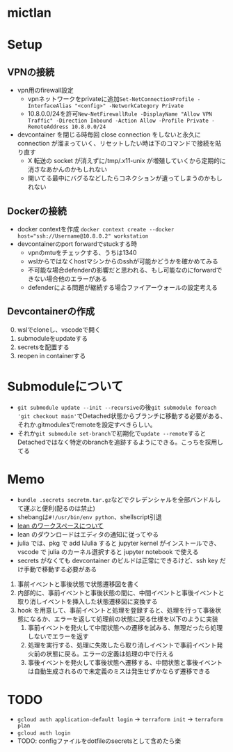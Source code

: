 # mictlan

# Setup
## VPNの接続
- vpn用のfirewall設定
  - vpnネットワークをprivateに追加`Set-NetConnectionProfile -InterfaceAlias "<config>" -NetworkCategory Private`
  - 10.8.0.0/24を許可`New-NetFirewallRule -DisplayName "Allow VPN Traffic" -Direction Inbound -Action Allow -Profile Private -RemoteAddress 10.8.0.0/24`
- devcontainer を閉じる時毎回 close connection をしないと永久に connection が溜まっていく、リセットしたい時は下のコマンドで接続を貼り直す
  - X 転送の socket が消えずに/tmp/.x11-unix が増殖していくから定期的に消さなあかんのかもしれない
  - 開いてる最中にバグるなどしたらコネクションが遺ってしまうのかもしれない
## Dockerの接続
- docker contextを作成 `docker context create --docker host="ssh://Username@10.8.0.2" workstation`
- devcontainerのport forwardでstuckする時
  - vpnのmtuをチェックする、うちは1340
  - wslからではなくhostマシンからのsshが可能かどうかを確かめてみる
  - 不可能な場合defenderの影響だと思われる、もし可能なのにforwardできない場合他のエラーがある
  - defenderによる問題が継続する場合ファイアーウォールの設定考える
## Devcontainerの作成
0. wslでcloneし、vscodeで開く
1. submoduleをupdateする
2. secretsを配置する
3. reopen in containerする

# Submoduleについて
- `git submodule update --init --recursive`の後`git submodule foreach 'git checkout main'`でDetached状態からブランチに移動する必要がある、それか.gitmodulesでremoteを設定すべきらしい。
- それか`git submodule set-branch`で初期化で`update --remote`するとDetachedではなく特定のbranchを追跡するようにできる。こっちを採用してる

# Memo
- `bundle .secrets secretm.tar.gz`などでクレデンシャルを全部バンドルして運ぶと便利(配るのは禁止)
- shebangは`#!/usr/bin/env python`、shellscript引退
- [lean のワークスペースについて](https://github.com/leanprover/lean4/blob/master/src/lake/README.md)
- lean のダウンロードはエディタの通知に従ってやる
- julia では、pkg で add IJulia すると jupyter kernel がインストールでき、vscode で julia のカーネル選択すると jupyter notebook で使える
- secrets がなくても devcontainer のビルドは正常にできるけど、ssh key だけ手動で移動する必要がある
1. 事前イベントと事後状態で状態遷移図を書く
2. 内部的に、事前イベントと事後状態の間に、中間イベントと事後イベントと取り消しイベントを挿入した状態遷移図に変換する
3. hook を用意して、事前イベントと処理を登録すると、処理を行って事後状態になるか、エラーを返して処理前の状態に戻る仕様を以下のように実装
   1. 事前イベントを発火して中間状態への遷移を試みる、無理だったら処理しないでエラーを返す
   2. 処理を実行する、処理に失敗したら取り消しイベントで事前イベント発火前の状態に戻る。エラーの定義は処理の中で行える
   3. 事後イベントを発火して事後状態へ遷移する、中間状態と事後イベントは自動生成されるので未定義のミスは発生せずかならず遷移できる

# TODO
* `gcloud auth application-default login` -> `terraform init` -> `terraform plan`
* `gcloud auth login`
* TODO: configファイルをdotfileのsecretsとして含めたら楽
